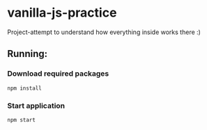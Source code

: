 # vanilla-js-practice
Project-attempt to understand how everything inside works there :)

## Running:
### Download required packages
```npm install```

### Start application
```npm start```
